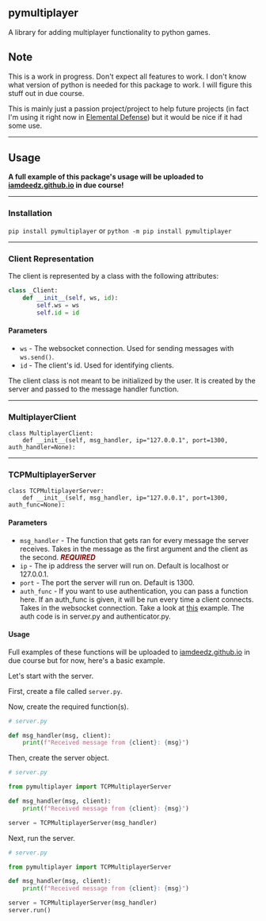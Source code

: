 ## pymultiplayer
A library for adding multiplayer functionality to python games.

## Note
This is a work in progress. Don't expect all features to work.
I don't know what version of python is needed for this package to work.
I will figure this stuff out in due course.

This is mainly just a passion project/project to help future projects (in fact I'm using it right now in [Elemental Defense](https://www.github.com/iamdeedz/elemental-defense/)) but it would be nice if it had some use.

---
## Usage

**A full example of this package's usage will be uploaded to [iamdeedz.github.io](https://iamdeedz.github.io) in due course!**

---

### Installation
`pip install pymultiplayer` or `python -m pip install pymultiplayer`

---

### Client Representation
The client is represented by a class with the following attributes:
```python
class _Client:
    def __init__(self, ws, id):
        self.ws = ws
        self.id = id
```

#### Parameters
- `ws` - The websocket connection. Used for sending messages with `ws.send()`.
- `id` - The client's id. Used for identifying clients.

The client class is not meant to be initialized by the user. It is created by the server and passed to the message handler function.

---

### MultiplayerClient
```
class MultiplayerClient:
    def __init__(self, msg_handler, ip="127.0.0.1", port=1300, auth_handler=None):
```

---

### TCPMultiplayerServer
```
class TCPMultiplayerServer:
    def __init__(self, msg_handler, ip="127.0.0.1", port=1300, auth_func=None):
```
#### Parameters
- `msg_handler` - The function that gets ran for every message the server receives. Takes in the message as the first argument and the client as the second. <span style="color:darkred">***REQUIRED***</span>
- `ip` - The ip address the server will run on. Default is localhost or 127.0.0.1.
- `port` - The port the server will run on. Default is 1300.
- `auth_func` - If you want to use authentication, you can pass a function here. If an auth_func is given, it will be run every time a client connects. Takes in the websocket connection. Take a look at [this](tests/echo+basic_auth) example. The auth code is in server.py and authenticator.py.

#### Usage
Full examples of these functions will be uploaded to [iamdeedz.github.io](https://iamdeedz.github.io) in due course but for now, here's a basic example.

Let's start with the server.

First, create a file called `server.py`.

Now, create the required function(s).

```python
# server.py

def msg_handler(msg, client):
    print(f"Received message from {client}: {msg}")
```

Then, create the server object.
```python
# server.py

from pymultiplayer import TCPMultiplayerServer

def msg_handler(msg, client):
    print(f"Received message from {client}: {msg}")

server = TCPMultiplayerServer(msg_handler)

```

Next, run the server.
```python
# server.py

from pymultiplayer import TCPMultiplayerServer

def msg_handler(msg, client):
    print(f"Received message from {client}: {msg}")

server = TCPMultiplayerServer(msg_handler)
server.run()
```
